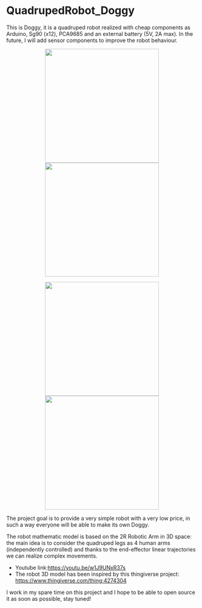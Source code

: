 # QuadrupedRobot_Doggy
This is Doggy, it is a quadruped robot realized with cheap components as Arduino, Sg90 (x12), PCA9685 and an external battery (5V, 2A max). In the future, I will add sensor components to improve the robot behaviour. 

<p align="center">
  <img src="https://user-images.githubusercontent.com/114728905/195447836-b04efb03-ce78-48f2-825b-ea3866d645c4.jpg" width="300" />
  <img src="https://user-images.githubusercontent.com/114728905/195447903-efb50fa2-32b8-43e0-8480-39342172fb5b.jpg" width="300" />
</p>

<p align="center">
  <img src="https://user-images.githubusercontent.com/114728905/195815739-af49bbbb-bc22-4f4d-85c0-6e1475f06366.jpg" width="300" />
  <img src="https://user-images.githubusercontent.com/114728905/195815925-d7861feb-e8fb-4bee-badc-4b9f346e10c5.jpg" width="300" />
</p>



The project goal is to provide a very simple robot with a very low price, in such a way everyone will be able to make its own Doggy.

The robot mathematic model is based on the 2R Robotic Arm in 3D space: the main idea is to consider the quadruped legs as 4 human arms (independently controlled) and thanks to the end-effector linear trajectories we can realize complex movements.

- Youtube link:https://youtu.be/w1J9UNxR37s
- The robot 3D model has been inspired by this thingiverse project: https://www.thingiverse.com/thing:4274304

I work in my spare time on this project and I hope to be able to open source it as soon as possible, stay tuned!
